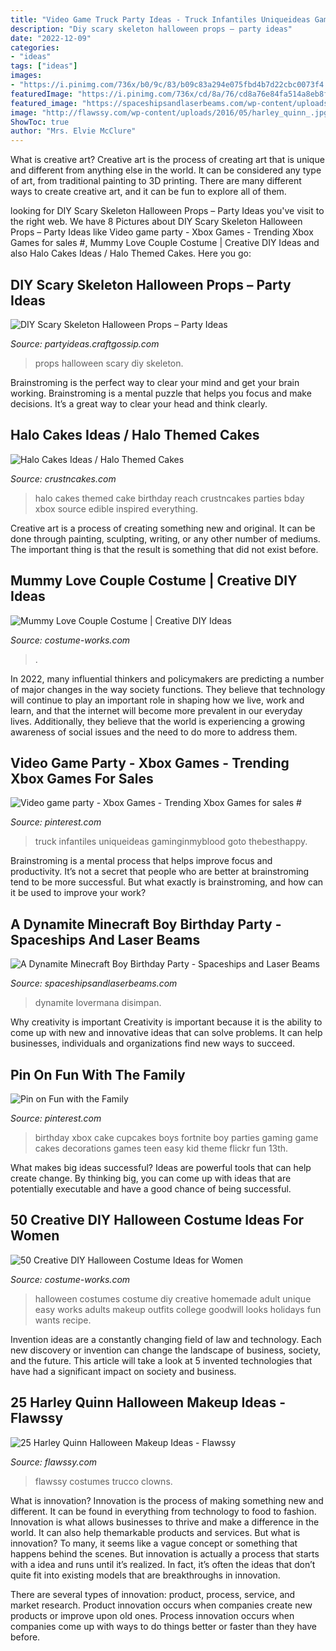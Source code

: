 ```yaml
---
title: "Video Game Truck Party Ideas - Truck Infantiles Uniqueideas Gaminginmyblood Goto Thebesthappy"
description: "Diy scary skeleton halloween props – party ideas"
date: "2022-12-09"
categories:
- "ideas"
tags: ["ideas"]
images:
- "https://i.pinimg.com/736x/b0/9c/83/b09c83a294e075fbd4b7d22cbc0073f4.jpg"
featuredImage: "https://i.pinimg.com/736x/cd/8a/76/cd8a76e84fa514a8eb8fc4f655fa1547.jpg"
featured_image: "https://spaceshipsandlaserbeams.com/wp-content/uploads/2015/09/boys-minecraft-birthday-party-ideas.jpg"
image: "http://flawssy.com/wp-content/uploads/2016/05/harley_quinn_.jpg"
ShowToc: true
author: "Mrs. Elvie McClure"
---
```



What is creative art?
Creative art is the process of creating art that is unique and different from anything else in the world. It can be considered any type of art, from traditional painting to 3D printing. There are many different ways to create creative art, and it can be fun to explore all of them.

	

		
looking for DIY Scary Skeleton Halloween Props – Party Ideas you've visit to the right web. We have 8 Pictures about DIY Scary Skeleton Halloween Props – Party Ideas like Video game party - Xbox Games - Trending Xbox Games for sales #, Mummy Love Couple Costume | Creative DIY Ideas and also Halo Cakes Ideas / Halo Themed Cakes. Here you go:
		
    
## DIY Scary Skeleton Halloween Props – Party Ideas

<img loading=lazy src="https://i2.wp.com/partyideas.craftgossip.com/files/2017/10/22154337_1920102484671903_8365713558535995277_n-1.jpg?resize=540%2C960" onerror="this.onerror=null;this.src='https://tse3.mm.bing.net/th?id=OIP.MCUKB4Rxam4fyQUf1_Ep2QHaNK&amp;pid=15.1';" alt="DIY Scary Skeleton Halloween Props – Party Ideas">

_Source: partyideas.craftgossip.com_

>props halloween scary diy skeleton. 

	

Brainstroming is the perfect way to clear your mind and get your brain working. Brainstroming is a mental puzzle that helps you focus and make decisions. It’s a great way to clear your head and think clearly.

    
## Halo Cakes Ideas / Halo Themed Cakes

<img loading=lazy src="http://www.crustncakes.com/blog/wp-content/uploads/2015/10/e8978119ca66e91635095da7aee4a236.jpg" onerror="this.onerror=null;this.src='https://tse2.mm.bing.net/th?id=OIP.vRp5n-jV6lJqV9NX3kTDVwHaJ4&amp;pid=15.1';" alt="Halo Cakes Ideas / Halo Themed Cakes">

_Source: crustncakes.com_

>halo cakes themed cake birthday reach crustncakes parties bday xbox source edible inspired everything. 

	

Creative art is a process of creating something new and original. It can be done through painting, sculpting, writing, or any other number of mediums. The important thing is that the result is something that did not exist before.

    
## Mummy Love Couple Costume | Creative DIY Ideas

<img loading=lazy src="https://photos.costume-works.com/full/mummy_love_couple4.jpg" onerror="this.onerror=null;this.src='https://tse1.mm.bing.net/th?id=OIP.jMvIhsMC42LyO-QXU_eQhgHaJ3&amp;pid=15.1';" alt="Mummy Love Couple Costume | Creative DIY Ideas">

_Source: costume-works.com_

>. 

	

In 2022, many influential thinkers and policymakers are predicting a number of major changes in the way society functions. They believe that technology will continue to play an important role in shaping how we live, work and learn, and that the internet will become more prevalent in our everyday lives. Additionally, they believe that the world is experiencing a growing awareness of social issues and the need to do more to address them.

    
## Video Game Party - Xbox Games - Trending Xbox Games For Sales #

<img loading=lazy src="https://i.pinimg.com/736x/b0/9c/83/b09c83a294e075fbd4b7d22cbc0073f4.jpg" onerror="this.onerror=null;this.src='https://tse2.mm.bing.net/th?id=OIP.XUhbXb15c14m55aArWQ0OwHaJ3&amp;pid=15.1';" alt="Video game party - Xbox Games - Trending Xbox Games for sales #">

_Source: pinterest.com_

>truck infantiles uniqueideas gaminginmyblood goto thebesthappy. 

	

Brainstroming is a mental process that helps improve focus and productivity. It’s not a secret that people who are better at brainstroming tend to be more successful. But what exactly is brainstroming, and how can it be used to improve your work?

    
## A Dynamite Minecraft Boy Birthday Party - Spaceships And Laser Beams

<img loading=lazy src="https://spaceshipsandlaserbeams.com/wp-content/uploads/2015/09/boys-minecraft-birthday-party-ideas.jpg" onerror="this.onerror=null;this.src='https://tse3.mm.bing.net/th?id=OIP.Bcr7r0-na_cOhk6R30e-MgHaLH&amp;pid=15.1';" alt="A Dynamite Minecraft Boy Birthday Party - Spaceships and Laser Beams">

_Source: spaceshipsandlaserbeams.com_

>dynamite lovermana disimpan. 

	

Why creativity is important
Creativity is important because it is the ability to come up with new and innovative ideas that can solve problems. It can help businesses, individuals and organizations find new ways to succeed.

    
## Pin On Fun With The Family

<img loading=lazy src="https://i.pinimg.com/736x/cd/8a/76/cd8a76e84fa514a8eb8fc4f655fa1547.jpg" onerror="this.onerror=null;this.src='https://tse3.mm.bing.net/th?id=OIP.Ewyua69Rst2HH1dyiKSXoAHaJ4&amp;pid=15.1';" alt="Pin on Fun with the Family">

_Source: pinterest.com_

>birthday xbox cake cupcakes boys fortnite boy parties gaming game cakes decorations games teen easy kid theme flickr fun 13th. 

	

What makes big ideas successful?
Ideas are powerful tools that can help create change. By thinking big, you can come up with ideas that are potentially executable and have a good chance of being successful.

    
## 50 Creative DIY Halloween Costume Ideas For Women

<img loading=lazy src="https://photos.costume-works.com/page/creative-diy-costume-ideas-for-women.jpg" onerror="this.onerror=null;this.src='https://tse1.mm.bing.net/th?id=OIP.zb6klET6ocUS6NfR5IAkVgHaPa&amp;pid=15.1';" alt="50 Creative DIY Halloween Costume Ideas for Women">

_Source: costume-works.com_

>halloween costumes costume diy creative homemade adult unique easy works adults makeup outfits college goodwill looks holidays fun wants recipe. 

	

Invention ideas are a constantly changing field of law and technology. Each new discovery or invention can change the landscape of business, society, and the future. This article will take a look at 5 invented technologies that have had a significant impact on society and business.

    
## 25 Harley Quinn Halloween Makeup Ideas - Flawssy

<img loading=lazy src="http://flawssy.com/wp-content/uploads/2016/05/harley_quinn_.jpg" onerror="this.onerror=null;this.src='https://tse1.mm.bing.net/th?id=OIP.c8j5dFhl-X8XESE8WOTNCQHaLv&amp;pid=15.1';" alt="25 Harley Quinn Halloween Makeup Ideas - Flawssy">

_Source: flawssy.com_

>flawssy costumes trucco clowns. 

	

What is innovation?
Innovation is the process of making something new and different. It can be found in everything from technology to food to fashion. Innovation is what allows businesses to thrive and make a difference in the world. It can also help themarkable products and services.
But what is innovation? To many, it seems like a vague concept or something that happens behind the scenes. But innovation is actually a process that starts with a idea and runs until it’s realized. In fact, it’s often the ideas that don’t quite fit into existing models that are breakthroughs in innovation.

There are several types of innovation: product, process, service, and market research. Product innovation occurs when companies create new products or improve upon old ones. Process innovation occurs when companies come up with ways to do things better or faster than they have before.

